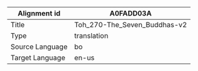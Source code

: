 |Alignment id | A0FADD03A
| --- | --- 
|Title | Toh_270-The_Seven_Buddhas-v2 
|Type | translation
|Source Language | bo
|Target Language | en-us
